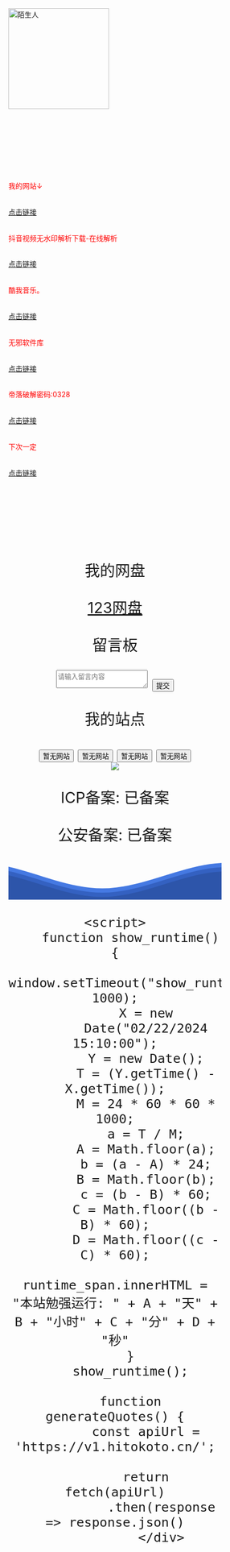 <html lang="zh-CN">
<head>
  <meta charset="utf-8">
<meta name="viewport">
 </head>
<body>
<div style="
background-color: #flflfl;
text-text-align: center;
padding: 40px;
">
<img src='https://qiniucdn.production.cjuhe.com/profile_images/1713016193945' alt="陌生人" width="200px" height="200px">
</div>
<div style="
max-width: 900px;
margin: 40px auto;
padding: 40px;
line-height: 2.7;
color:red;
">
<p>我的网站↓</p>
<a href="https://link3.cc/lgdmsr">点击链接</a>
<p>抖音视频无水印解析下载-在线解析</p>
<a href="https://www.6qq.cn/">点击链接</a>
<p>酷我音乐。</p>
<a href="https://share.feijipan.com/s/HLUfkcjd">点击链接</a>
<p>无邪软件库</p>
<a href="https://yun.139.com/link/m/i?1B5C5ziEU6IvJ=">点击链接</a>
<p>帝落破解密码:0328</p>
<a href="https://share.feijipan.com/s/3uUWEAlB">点击链接</a>
<p>下次一定</p>
  <a 
   href="https://www.iiice.cn/#/
">点击链接</a>
</div>
<div style="
background-color: #flflfl;
text-align: center;
padding: 40px;
font-size: 30px;
">
<p>我的网盘</p>
<a href="https://www.123pan.com/s/ynz5Vv-AUI3d.html">123网盘</a>
    <!-- 时间/日期 -->
    <div class="box padbox">
        <form>
            <div id="time1"></div>
    </div>
    </form>
    <!-- 一言 -->
    <div class="box padbox">
        <form>
            <div id="cardContainer"></div>
        </form>
    </div>
    <div class="mx_container padbox">
        <div class="box mx_clock_div">
            <form class="mx_clock">
                <center>
                    <div class="clock">
                        <div class="hand hours"></div>
                        <div class="hand minutes"></div>
                        <div class="hand seconds"></div>
                        <div class="point"></div>
                        <div class="marker">
                            <span class="marker__1"></span>
                            <span class="marker__2"></span>
                            <span class="marker__3"></span>
                            <span class="marker__4"></span>
                        </div>
                    </div>
                </center>
            </form>
        </div>
        <!-- 信息 -->
        <div class="box mx_information_div">
            <form class="mx_information">
                <p id="greeting"></p>
                <p id="myIP"></p>
                <p id="browser"></p>
                <p id="os"></p>
            </form>
        </div>
    </div>
    <!-- 留言板 开始 -->
    <div class="liuyan">
        <div class="container">
            <p class="box_size">留言板</p>
            <form id="messageForm" action="message/save_message.php" method="POST">
                <textarea name="message" placeholder="请输入留言内容" class="input_input"></textarea>
                <button type="submit" class="button_tijiao">提交</button>
            </form>
        </div>
    </div>
    <!-- 留言板 结束 -->
    <div class="div_box">
        <p class="canyu">我的站点</p>
        <button onclick='location.href=("替换为你的网址")' class="button">暂无网站</button>
        <button onclick='location.href=("替换为你的网址")' class="button padbox">暂无网站</button>
        <button onclick='location.href=("替换为你的网址")' class="button padbox">暂无网站</button>
        <button onclick='location.href=("替换为你的网址")' class="button padbox">暂无网站</button><br>
    </div>
    <div class="box_img">
        <img src="https://www.loliapi.com/acg/pc/" class="img_box_meiri">
    </div>
    <!-- 页脚 -->
    <div class="footer">
        <p></p>
        <p>ICP备案: 已备案</p>
        <p>公安备案: 已备案</p>
        <span id="runtime_span"></span>
    </div>
    <!--底部波浪开始-->
    <div class="wiiuii_layout">
        <svg class="editorial" xmlns="http://www.w3.org/2000/svg" xmlns:xlink="http://www.w3.org/1999/xlink" viewBox="0 24 150 28" preserveAspectRatio="none">
            <defs>
                <path id="gentle-wave" d="M-160 44c30 0 
    58-18 88-18s
    58 18 88 18 
    58-18 88-18 
    58 18 88 18
    v44h-352z" />
            </defs>
            <g class="parallax">
                <use xlink:href="#gentle-wave" x="50" y="0" fill="#4579e2" />
                <use xlink:href="#gentle-wave" x="50" y="3" fill="#3461c1" />
                <use xlink:href="#gentle-wave" x="50" y="6" fill="#2d55aa" />
            </g>
        </svg>
    </div>
    <!--底部波浪结束-->
    </body>

    <script>
        function show_runtime() {
            window.setTimeout("show_runtime()", 1000);
            X = new
            Date("02/22/2024 15:10:00");
            Y = new Date();
            T = (Y.getTime() - X.getTime());
            M = 24 * 60 * 60 * 1000;
            a = T / M;
            A = Math.floor(a);
            b = (a - A) * 24;
            B = Math.floor(b);
            c = (b - B) * 60;
            C = Math.floor((b - B) * 60);
            D = Math.floor((c - C) * 60);
            runtime_span.innerHTML = "本站勉强运行: " + A + "天" + B + "小时" + C + "分" + D + "秒"
        }
        show_runtime();

        function generateQuotes() {
            const apiUrl = 'https://v1.hitokoto.cn/';

            return fetch(apiUrl)
                .then(response => response.json()
                </div>
</body>
</html>
